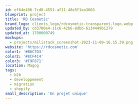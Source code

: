 ```yaml
---
id: ef64e496-7cd8-4551-af11-48e5f1ea3603
blueprint: project
title: 'RD Cosmetic'
brand_logo: clients_logo/rdcosmetic-transparent-logo.webp
updated_by: cd3700e4-11c6-42b6-8dbb-6134449b1279
updated_at: 1700000749
mockups:
  - projects/milistack_screenshot-2023-11-09-16.15.39.png
website: 'https://rdcosmetic.com'
color1: '#B6C7D3'
color2: '#8CF4C4'
color3: '#F9F871'
location: Magog
tags:
  - b2b
  - developpement
  - migration
  - shopify
small_description: 'Un projet unique'
---
```

